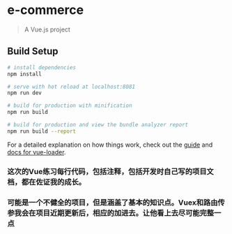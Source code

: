 # e-commerce

> A Vue.js project

## Build Setup

``` bash
# install dependencies
npm install

# serve with hot reload at localhost:8081
npm run dev

# build for production with minification
npm run build

# build for production and view the bundle analyzer report
npm run build --report
```

For a detailed explanation on how things work, check out the [guide](http://vuejs-templates.github.io/webpack/) and [docs for vue-loader](http://vuejs.github.io/vue-loader).
### 这次的Vue练习每行代码，包括注释，包括开发时自己写的项目文档，都在佐证我的成长。
### 可能是一个不健全的项目，但是涵盖了基本的知识点。Vuex和路由传参我会在项目近期更新后，相应的加进去。让他看上去尽可能完整一点
